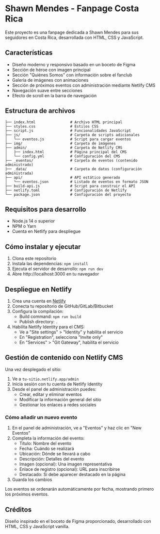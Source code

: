 # Shawn Mendes - Fanpage Costa Rica

Este proyecto es una fanpage dedicada a Shawn Mendes para sus seguidores en Costa Rica, desarrollada con HTML, CSS y JavaScript.

## Características

- Diseño moderno y responsivo basado en un boceto de Figma
- Sección de héroe con imagen principal
- Sección "Quiénes Somos" con información sobre el fanclub
- Galería de imágenes con animaciones
- Sección de próximos eventos con administración mediante Netlify CMS
- Navegación suave entre secciones
- Efecto de scroll en la barra de navegación

## Estructura de archivos

```
├── index.html                # Archivo HTML principal
├── styles.css                # Estilos CSS
├── script.js                 # Funcionalidades JavaScript
├── js/                       # Carpeta de scripts adicionales
│   └── eventos.js            # Script para cargar eventos
├── img/                      # Carpeta de imágenes
├── admin/                    # Carpeta de Netlify CMS
│   ├── index.html            # Página principal del CMS
│   └── config.yml            # Configuración del CMS
├── _eventos/                 # Carpeta de eventos (contenido administrado)
├── _data/                    # Carpeta de datos (configuración administrada)
├── api/                      # API estático generado
│   └── eventos.json          # Listado de eventos en formato JSON
├── build-api.js              # Script para construir el API
├── netlify.toml              # Configuración de Netlify
└── package.json              # Configuración del proyecto
```

## Requisitos para desarrollo

- Node.js 14 o superior
- NPM o Yarn
- Cuenta en Netlify para despliegue

## Cómo instalar y ejecutar

1. Clona este repositorio
2. Instala las dependencias: `npm install`
3. Ejecuta el servidor de desarrollo: `npm run dev`
4. Abre http://localhost:3000 en tu navegador

## Despliegue en Netlify

1. Crea una cuenta en [Netlify](https://www.netlify.com/)
2. Conecta tu repositorio de GitHub/GitLab/Bitbucket
3. Configura la compilación:
   - Build command: `npm run build`
   - Publish directory: `.`
4. Habilita Netlify Identity para el CMS:
   - Ve a "Site settings" > "Identity" y habilita el servicio
   - En "Registration", selecciona "Invite only"
   - En "Services" > "Git Gateway", habilita el servicio

## Gestión de contenido con Netlify CMS

Una vez desplegado el sitio:

1. Ve a `tu-sitio.netlify.app/admin`
2. Inicia sesión con tu cuenta de Netlify Identity
3. Desde el panel de administración puedes:
   - Crear, editar y eliminar eventos
   - Modificar la información general del sitio
   - Gestionar los enlaces a redes sociales

### Cómo añadir un nuevo evento

1. En el panel de administración, ve a "Eventos" y haz clic en "New Eventos"
2. Completa la información del evento:
   - Título: Nombre del evento
   - Fecha: Cuándo se realizará
   - Ubicación: Dónde se llevará a cabo
   - Descripción: Detalles del evento
   - Imagen (opcional): Una imagen representativa
   - Enlace de registro (opcional): URL para inscribirse
   - Destacado: Si debe aparecer destacado en la página
3. Guarda los cambios

Los eventos se ordenarán automáticamente por fecha, mostrando primero los próximos eventos.

## Créditos

Diseño inspirado en el boceto de Figma proporcionado, desarrollado con HTML, CSS y JavaScript vanilla. 